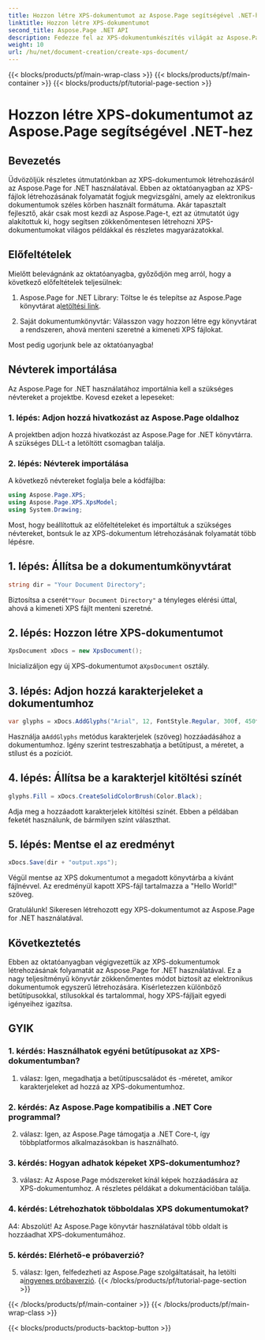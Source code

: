 ```yaml
---
title: Hozzon létre XPS-dokumentumot az Aspose.Page segítségével .NET-hez
linktitle: Hozzon létre XPS-dokumentumot
second_title: Aspose.Page .NET API
description: Fedezze fel az XPS-dokumentumkészítés világát az Aspose.Page for .NET segítségével. Kövesse lépésenkénti útmutatónkat az elektronikus dokumentumok könnyű létrehozásához.
weight: 10
url: /hu/net/document-creation/create-xps-document/
---
```


{{< blocks/products/pf/main-wrap-class >}}
{{< blocks/products/pf/main-container >}}
{{< blocks/products/pf/tutorial-page-section >}}

# Hozzon létre XPS-dokumentumot az Aspose.Page segítségével .NET-hez

## Bevezetés

Üdvözöljük részletes útmutatónkban az XPS-dokumentumok létrehozásáról az Aspose.Page for .NET használatával. Ebben az oktatóanyagban az XPS-fájlok létrehozásának folyamatát fogjuk megvizsgálni, amely az elektronikus dokumentumok széles körben használt formátuma. Akár tapasztalt fejlesztő, akár csak most kezdi az Aspose.Page-t, ezt az útmutatót úgy alakítottuk ki, hogy segítsen zökkenőmentesen létrehozni XPS-dokumentumokat világos példákkal és részletes magyarázatokkal.

## Előfeltételek

Mielőtt belevágnánk az oktatóanyagba, győződjön meg arról, hogy a következő előfeltételek teljesülnek:

1.  Aspose.Page for .NET Library: Töltse le és telepítse az Aspose.Page könyvtárat a[letöltési link](https://releases.aspose.com/page/net/).

2. Saját dokumentumkönyvtár: Válasszon vagy hozzon létre egy könyvtárat a rendszeren, ahová menteni szeretné a kimeneti XPS fájlokat.

Most pedig ugorjunk bele az oktatóanyagba!

## Névterek importálása

Az Aspose.Page for .NET használatához importálnia kell a szükséges névtereket a projektbe. Kovesd ezeket a lepeseket:

### 1. lépés: Adjon hozzá hivatkozást az Aspose.Page oldalhoz

A projektben adjon hozzá hivatkozást az Aspose.Page for .NET könyvtárra. A szükséges DLL-t a letöltött csomagban találja.

### 2. lépés: Névterek importálása

A következő névtereket foglalja bele a kódfájlba:

```csharp
using Aspose.Page.XPS;
using Aspose.Page.XPS.XpsModel;
using System.Drawing;
```

Most, hogy beállítottuk az előfeltételeket és importáltuk a szükséges névtereket, bontsuk le az XPS-dokumentum létrehozásának folyamatát több lépésre.

## 1. lépés: Állítsa be a dokumentumkönyvtárat

```csharp
string dir = "Your Document Directory";
```

 Biztosítsa a cserét`"Your Document Directory"` a tényleges elérési úttal, ahová a kimeneti XPS fájlt menteni szeretné.

## 2. lépés: Hozzon létre XPS-dokumentumot

```csharp
XpsDocument xDocs = new XpsDocument();
```

 Inicializáljon egy új XPS-dokumentumot a`XpsDocument` osztály.

## 3. lépés: Adjon hozzá karakterjeleket a dokumentumhoz

```csharp
var glyphs = xDocs.AddGlyphs("Arial", 12, FontStyle.Regular, 300f, 450f, "Hello World!");
```

 Használja a`AddGlyphs` metódus karakterjelek (szöveg) hozzáadásához a dokumentumhoz. Igény szerint testreszabhatja a betűtípust, a méretet, a stílust és a pozíciót.

## 4. lépés: Állítsa be a karakterjel kitöltési színét

```csharp
glyphs.Fill = xDocs.CreateSolidColorBrush(Color.Black);
```

Adja meg a hozzáadott karakterjelek kitöltési színét. Ebben a példában feketét használunk, de bármilyen színt választhat.

## 5. lépés: Mentse el az eredményt

```csharp
xDocs.Save(dir + "output.xps");
```

Végül mentse az XPS dokumentumot a megadott könyvtárba a kívánt fájlnévvel. Az eredményül kapott XPS-fájl tartalmazza a "Hello World!" szöveg.

Gratulálunk! Sikeresen létrehozott egy XPS-dokumentumot az Aspose.Page for .NET használatával.

## Következtetés

Ebben az oktatóanyagban végigvezettük az XPS-dokumentumok létrehozásának folyamatát az Aspose.Page for .NET használatával. Ez a nagy teljesítményű könyvtár zökkenőmentes módot biztosít az elektronikus dokumentumok egyszerű létrehozására. Kísérletezzen különböző betűtípusokkal, stílusokkal és tartalommal, hogy XPS-fájljait egyedi igényeihez igazítsa.

## GYIK

### 1. kérdés: Használhatok egyéni betűtípusokat az XPS-dokumentumban?

1. válasz: Igen, megadhatja a betűtípuscsaládot és -méretet, amikor karakterjeleket ad hozzá az XPS-dokumentumhoz.

### 2. kérdés: Az Aspose.Page kompatibilis a .NET Core programmal?

2. válasz: Igen, az Aspose.Page támogatja a .NET Core-t, így többplatformos alkalmazásokban is használható.

### 3. kérdés: Hogyan adhatok képeket XPS-dokumentumhoz?

3. válasz: Az Aspose.Page módszereket kínál képek hozzáadására az XPS-dokumentumhoz. A részletes példákat a dokumentációban találja.

### 4. kérdés: Létrehozhatok többoldalas XPS dokumentumokat?

A4: Abszolút! Az Aspose.Page könyvtár használatával több oldalt is hozzáadhat XPS-dokumentumához.

### 5. kérdés: Elérhető-e próbaverzió?

 5. válasz: Igen, felfedezheti az Aspose.Page szolgáltatásait, ha letölti a[ingyenes próbaverzió](https://releases.aspose.com/).
{{< /blocks/products/pf/tutorial-page-section >}}

{{< /blocks/products/pf/main-container >}}
{{< /blocks/products/pf/main-wrap-class >}}

{{< blocks/products/products-backtop-button >}}
